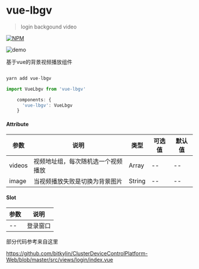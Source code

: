 # vue-lbgv
> login backgound video

[![NPM](https://nodei.co/npm/vue-lbgv.png)](https://nodei.co/npm/vue-lbgv/)

![demo](docs/gif.gif)

基于vue的背景视频播放组件

```javascript

yarn add vue-lbgv

import VueLbgv from 'vue-lbgv'

    components: {
      'vue-lbgv': VueLbgv
    }
```

#### Attribute

| 参数       | 说明                             | 类型   | 可选值 | 默认值 |
| ---------- | -------------------------------- | ------ | ------ | ------ |
|videos      |视频地址组，每次随机选一个视频播放|Array   |--      |--      |
|image       |当视频播放失败是切换为背景图片    |String  |--      |--      |

#### Slot
| 参数       | 说明
| ---------- | -----------
|--          | 登录窗口

部分代码参考来自这里

https://github.com/bitkylin/ClusterDeviceControlPlatform-Web/blob/master/src/views/login/index.vue
